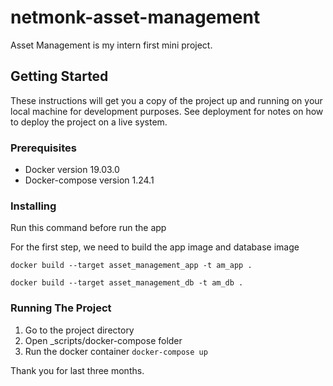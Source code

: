 # netmonk-asset-management

Asset Management is my intern first mini project.

## Getting Started

These instructions will get you a copy of the project up and running on your local machine for development purposes. See deployment for notes on how to deploy the project on a live system.

### Prerequisites

- Docker version 19.03.0
- Docker-compose version 1.24.1

### Installing

Run this command before run the app

For the first step, we need to build the app image and database image  

```
docker build --target asset_management_app -t am_app .

docker build --target asset_management_db -t am_db .
```

### Running The Project

   1. Go to the project directory
   2. Open _scripts/docker-compose folder
   3. Run the docker container ```docker-compose up```

Thank you for last three months.